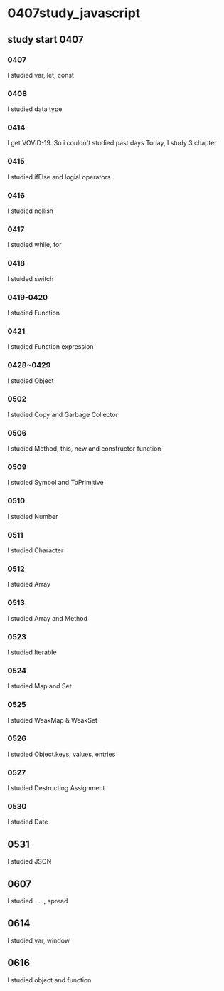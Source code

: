 # 0407study_javascript
## study start 0407
### 0407

I studied var, let, const

### 0408

I studied data type

### 0414

I get VOVID-19. So i couldn't studied past days
Today, I study 3 chapter 

### 0415 

I studied ifElse and logial operators

### 0416

I studied nollish

### 0417

I studied while, for

### 0418

I stuided switch

### 0419-0420

I studied Function

### 0421

I studied Function expression

### 0428~0429

I studied Object

### 0502

I studied Copy and Garbage Collector

### 0506

I studied Method, this, new and constructor function

### 0509

I studied Symbol and ToPrimitive

### 0510

I studied Number

### 0511

I studied Character

### 0512 

I studied Array

### 0513

I studied Array and Method

### 0523

I studied Iterable

### 0524

I studied Map and Set

### 0525

I studied WeakMap & WeakSet


### 0526

I studied Object.keys, values, entries


### 0527

I studied Destructing Assignment

### 0530

I studied Date

## 0531

I studied JSON

## 0607

I studied `...`, spread

## 0614

I studied var, window

## 0616

I studied object and function